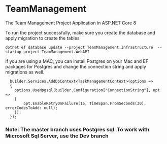 # TeamManagement
The Team Management Project Application in ASP.NET Core 8

To run the project successfully, make sure you create the database and apply migration to create the tables

```
dotnet ef database update --project TeamManagement.Infrastructure  --startup-project TeamManagement.WebAPI
```

If you are using a MAC, you can install Postgres on your Mac and EF packages for Postgres and change the connection string and apply migrations as well.
```
  builder.Services.AddDbContext<TaskManagementContext>(options =>
  {
    options.UseNpgsql(builder.Configuration["ConnectionString"], opt =>
    {
        opt.EnableRetryOnFailure(15, TimeSpan.FromSeconds(30), errorCodesToAdd: null);
    });
  });
```

<h3>Note: The master branch uses Postgres sql. To work with Microsoft Sql Server, use the Dev branch</h3>
